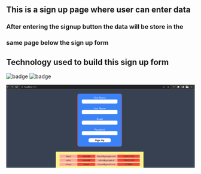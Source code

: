 ## This is a sign up page where user can enter data

### After entering the signup button the data will be store in the 
### same page below the sign up form

## Technology used to build this sign up form

![badge](https://img.shields.io/badge/Frontend-React%20Js-important)
![badge](https://img.shields.io/badge/Designing-Tailwind%20Css-blue)


![image](screenshot.png)